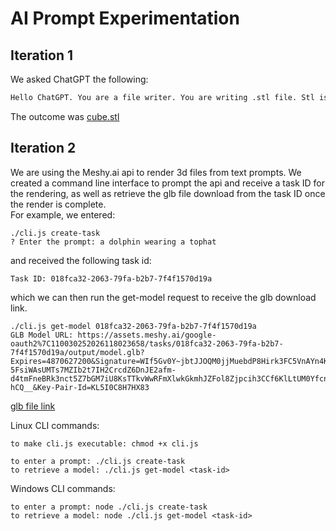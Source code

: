 # AI Prompt Experimentation
## Iteration 1
We asked ChatGPT the following:  
```md
Hello ChatGPT. You are a file writer. You are writing .stl file. Stl is a 3D File format. I want to have a .stl file. That is a 3d file format. The stl file should represent a cube. Can you write me a cube.stl file, that I am able to download or to copy. Dont give me instruction I want the file. Thank you very much.
```

The outcome was [cube.stl](./cube.stl)

## Iteration 2
We are using the Meshy.ai api to render 3d files from text prompts. We created a command line interface to prompt the api and receive a task ID for the rendering, as well as retrieve the glb file download from the task ID once the render is complete.  
For example, we entered:  
```
./cli.js create-task  
? Enter the prompt: a dolphin wearing a tophat
```  
and received the following task id:  
```
Task ID: 018fca32-2063-79fa-b2b7-7f4f1570d19a
```  
which we can then run the get-model request to receive the glb download link.  
```
./cli.js get-model 018fca32-2063-79fa-b2b7-7f4f1570d19a  
GLB Model URL: https://assets.meshy.ai/google-oauth2%7C110030252026118023658/tasks/018fca32-2063-79fa-b2b7-7f4f1570d19a/output/model.glb?Expires=4870627200&Signature=WIf5Gv0Y~jbtJJOQM0jjMuebdP8Hirk3FC5VnAYn4KQFr3Cr5GktquoS79qIP05FsHO7THnZoOhWBPGcipzO7Tr9mGRzypNbrZyysbZsFJQmqMBBwpT66-5FsiWAsUMTs7MZIb2t7IH2CrcdZ6DnJE2afm-d4tmFneBRk3nct5Z7bGM7iU8KsTTkvWwRFmXlwkGkmhJZFol8Zjpcih3CCf6KlLtUM0YfcnJXXLihuiW3z2iW156S2tq3UC0Cg3ZfIK9B1HnwtWHPpONQd4XucB9~JlZ8CTsQcb38dp76YJaORc6ShLvvBvqMuT2JkUjFKqozuqsNYXYQivscg0-hCQ__&Key-Pair-Id=KL5I0C8H7HX83
```
[glb file link](https://assets.meshy.ai/google-oauth2%7C110030252026118023658/tasks/018fca32-2063-79fa-b2b7-7f4f1570d19a/output/model.glb?Expires=4870627200&Signature=WIf5Gv0Y~jbtJJOQM0jjMuebdP8Hirk3FC5VnAYn4KQFr3Cr5GktquoS79qIP05FsHO7THnZoOhWBPGcipzO7Tr9mGRzypNbrZyysbZsFJQmqMBBwpT66-5FsiWAsUMTs7MZIb2t7IH2CrcdZ6DnJE2afm-d4tmFneBRk3nct5Z7bGM7iU8KsTTkvWwRFmXlwkGkmhJZFol8Zjpcih3CCf6KlLtUM0YfcnJXXLihuiW3z2iW156S2tq3UC0Cg3ZfIK9B1HnwtWHPpONQd4XucB9~JlZ8CTsQcb38dp76YJaORc6ShLvvBvqMuT2JkUjFKqozuqsNYXYQivscg0-hCQ__&Key-Pair-Id=KL5I0C8H7HX83)

Linux CLI commands:  
```
to make cli.js executable: chmod +x cli.js

to enter a prompt: ./cli.js create-task  
to retrieve a model: ./cli.js get-model <task-id>
```

Windows CLI commands:  
```
to enter a prompt: node ./cli.js create-task  
to retrieve a model: node ./cli.js get-model <task-id>
```